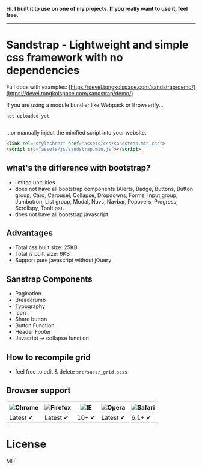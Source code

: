 **Hi. I built it to use on one of my projects. If you really want to use it, feel free.**

- - -

# Sandstrap - Lightweight and simple css framework with no dependencies

Full docs with examples: [https://devel.tongkolspace.com/sandstrap/demo/](https://devel.tongkolspace.com/sandstrap/demo/).

If you are using a module bundler like Webpack or Browserify...

```
not uploaded yet
```

```js

```

...or manually inject the minified script into your website.

```html
<link rel="stylesheet" href="assets/css/sandstrap.min.css">
<script src="assets/js/sandstrap.min.js"></script>
```

## what's the difference with bootstrap?

- limited unitilities
- does not have all bootstrap components (Alerts, Badge, Buttons, Button group, Card, Carousel, Collapse, Dropdowns, Forms, Input group, Jumbotron, List group, Modal, Navs, Navbar, Popovers, Progress, Scrollspy, Tooltips).
- does not have all bootstrap javascript

## Advantages 
- Total css built size: 25KB
- Total js built size: 6KB
- Support pure javascript without jQuery

## Sanstrap Components
- Pagination
- Breadcrumb
- Typography
- Icon
- Share button
- Button Function
- Header Footer
- Javacript -> collapse function

## How to recompile grid

- feel free to edit & delete `src/sass/_grid.scss`

## Browser support

![Chrome][chrome-image] | ![Firefox][firefox-image] | ![IE][ie-image] | ![Opera][opera-image] | ![Safari][safari-image]
--- | --- | --- | --- | --- |
Latest ✔ | Latest ✔ | 10+ ✔ | Latest ✔ | 6.1+ ✔ |

# License

MIT

[chrome-image]: https://raw.github.com/alrra/browser-logos/master/src/chrome/chrome_48x48.png
[firefox-image]: https://raw.github.com/alrra/browser-logos/master/src/firefox/firefox_48x48.png
[ie-image]: https://raw.github.com/alrra/browser-logos/master/src/archive/internet-explorer_9-11/internet-explorer_9-11_48x48.png
[opera-image]: https://raw.github.com/alrra/browser-logos/master/src/opera/opera_48x48.png
[safari-image]: https://raw.github.com/alrra/browser-logos/master/src/safari/safari_48x48.png